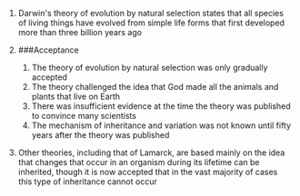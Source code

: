 1. Darwin's theory of evolution by natural selection states that all species of living things have evolved from simple life forms that first developed more than three billion years ago
2. ###Acceptance

    1. The theory of evolution by natural selection was only gradually accepted
    2. The theory challenged the idea that God made all the animals and plants that live on Earth
    3. There was insufficient evidence at the time the theory was published to convince many scientists
    4. The mechanism of inheritance and variation was not known until fifty years after the theory was published
3. Other theories, including that of Lamarck, are based mainly on the idea that changes that occur in an organism during its lifetime can be inherited, though it is now accepted that in the vast majority of cases this type of inheritance cannot occur
